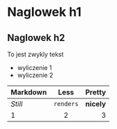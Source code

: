 # Naglowek h1
## Naglowek h2
To jest zwykly tekst
- wyliczenie 1
- wyliczenie 2

Markdown | Less|Pretty
--- | :---:| ---: 
*Still* | `renders` | **nicely**
1|2|3

